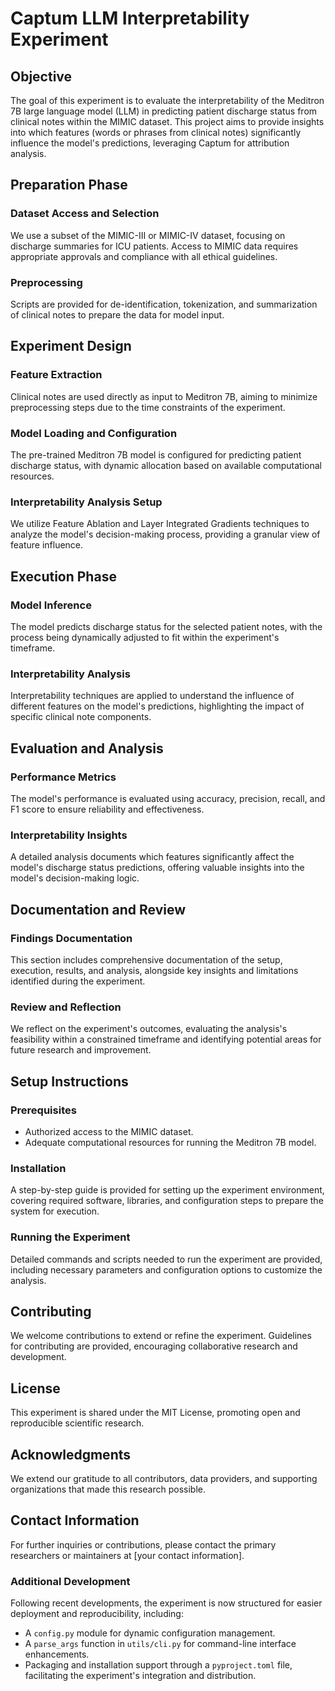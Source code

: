 # Captum LLM Interpretability Experiment

## Objective
The goal of this experiment is to evaluate the interpretability of the Meditron 7B large language model (LLM) in predicting patient discharge status from clinical notes within the MIMIC dataset. This project aims to provide insights into which features (words or phrases from clinical notes) significantly influence the model's predictions, leveraging Captum for attribution analysis.

## Preparation Phase

### Dataset Access and Selection
We use a subset of the MIMIC-III or MIMIC-IV dataset, focusing on discharge summaries for ICU patients. Access to MIMIC data requires appropriate approvals and compliance with all ethical guidelines.

### Preprocessing
Scripts are provided for de-identification, tokenization, and summarization of clinical notes to prepare the data for model input.

## Experiment Design

### Feature Extraction
Clinical notes are used directly as input to Meditron 7B, aiming to minimize preprocessing steps due to the time constraints of the experiment.

### Model Loading and Configuration
The pre-trained Meditron 7B model is configured for predicting patient discharge status, with dynamic allocation based on available computational resources.

### Interpretability Analysis Setup
We utilize Feature Ablation and Layer Integrated Gradients techniques to analyze the model's decision-making process, providing a granular view of feature influence.

## Execution Phase

### Model Inference
The model predicts discharge status for the selected patient notes, with the process being dynamically adjusted to fit within the experiment's timeframe.

### Interpretability Analysis
Interpretability techniques are applied to understand the influence of different features on the model's predictions, highlighting the impact of specific clinical note components.

## Evaluation and Analysis

### Performance Metrics
The model's performance is evaluated using accuracy, precision, recall, and F1 score to ensure reliability and effectiveness.

### Interpretability Insights
A detailed analysis documents which features significantly affect the model's discharge status predictions, offering valuable insights into the model's decision-making logic.

## Documentation and Review

### Findings Documentation
This section includes comprehensive documentation of the setup, execution, results, and analysis, alongside key insights and limitations identified during the experiment.

### Review and Reflection
We reflect on the experiment's outcomes, evaluating the analysis's feasibility within a constrained timeframe and identifying potential areas for future research and improvement.

## Setup Instructions

### Prerequisites
- Authorized access to the MIMIC dataset.
- Adequate computational resources for running the Meditron 7B model.

### Installation
A step-by-step guide is provided for setting up the experiment environment, covering required software, libraries, and configuration steps to prepare the system for execution.

### Running the Experiment
Detailed commands and scripts needed to run the experiment are provided, including necessary parameters and configuration options to customize the analysis.

## Contributing
We welcome contributions to extend or refine the experiment. Guidelines for contributing are provided, encouraging collaborative research and development.

## License
This experiment is shared under the MIT License, promoting open and reproducible scientific research.

## Acknowledgments
We extend our gratitude to all contributors, data providers, and supporting organizations that made this research possible.

## Contact Information
For further inquiries or contributions, please contact the primary researchers or maintainers at [your contact information].

### Additional Development
Following recent developments, the experiment is now structured for easier deployment and reproducibility, including:
- A `config.py` module for dynamic configuration management.
- A `parse_args` function in `utils/cli.py` for command-line interface enhancements.
- Packaging and installation support through a `pyproject.toml` file, facilitating the experiment's integration and distribution.
